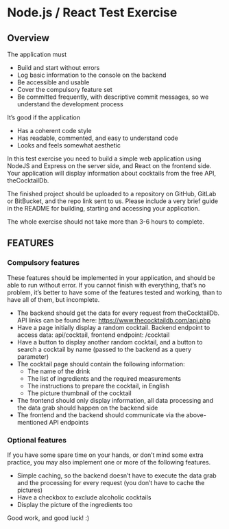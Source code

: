 # Node.js / React Test Exercise
## Overview

The application must

* Build and start without errors
* Log basic information to the console on the backend
* Be accessible and usable
* Cover the compulsory feature set
* Be committed frequently, with descriptive commit messages, so we understand the development process

It’s good if the application

* Has a coherent code style
* Has readable, commented, and easy to understand code
* Looks and feels somewhat aesthetic

In this test exercise you need to build a simple web application using NodeJS and Express on the
server side, and React on the frontend side. Your application will display information about cocktails from the free API, theCocktailDb.

The finished project should be uploaded to a repository on GitHub, GitLab or BitBucket, and the
repo link sent to us. Please include a very brief guide in the README for building, starting and accessing your application.

The whole exercise should not take more than 3-6 hours to complete.

## FEATURES

### Compulsory features

These features should be implemented in your application, and should be able to run without error.
If you cannot finish with everything, that’s no problem, it’s better to have some of the features
tested and working, than to have all of them, but incomplete.

* The backend should get the data for every request from theCocktailDb. API links can be found here: https://www.thecocktaildb.com/api.php
* Have a page initially display a random cocktail. Backend endpoint to access data: api/cocktail, frontend endpoint: /cocktail
* Have a button to display another random cocktail, and a button to search a cocktail by name (passed to the backend as a query parameter)
* The cocktail page should contain the following information:
    * The name of the drink
    * The list of ingredients and the required measurements
    * The instructions to prepare the cocktail, in English
    * The picture thumbnail of the cocktail
* The frontend should only display information, all data processing and the data grab should happen on the
backend side
* The frontend and the backend should communicate via the above-mentioned API endpoints

### Optional features

If you have some spare time on your hands, or don’t mind some extra practice, you may also
implement one or more of the following features.

* Simple caching, so the backend doesn’t have to execute the data grab and the processing for every request (you don’t have to cache the pictures)
* Have a checkbox to exclude alcoholic cocktails
* Display the picture of the ingredients too

Good work, and good luck! :)
